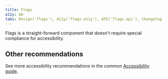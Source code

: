 ```yaml
---
title: Flags
a11y: AA
tabs: Design('flags'), A11y('flags-a11y'), API('flags-api'), Changelog('flags-changelog')
---
```


Flags is a straight-forward component that doesn't require special compliance for accessibility.

## Other recommendations

See more accessibility recommendations in the common [Accessibility guide](/core-principles/a11y/a11y#contrast).
